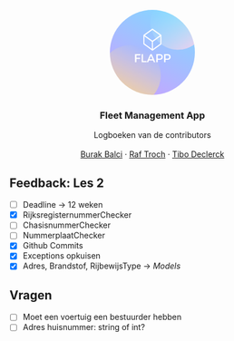 <!-- # Project_Flapp
### Fleet Management App -->
<!-- <img src="FLAPP.png" border=1px alt="Flapp" width="100"/> -->
<!-- PROJECT LOGO -->
<br />
<div align="center">
    <img src="FLAPP.png" alt="Logo" width="150" height="150" style="border-radius:50%;">

  <h3 align="center">Fleet Management App</h3>

  <p align="center">
    Logboeken van de contributors
    <br />
    <br />
    <a href="./BurakLogboek.md">Burak Balci</a>
    ·
    <a href="./RafLogboek.md">Raf Troch</a>
    ·
    <a href="./TiboLogboek.md">Tibo Declerck</a>
  </p>
</div>

<!-- Feedback -->
<!-- [ ] Empty [x] Full -->

## Feedback: Les 2

- [ ] Deadline -> 12 weken
- [x] RijksregisternummerChecker
- [ ] ChasisnummerChecker
- [ ] NummerplaatChecker
- [x] Github Commits
- [x] Exceptions opkuisen
- [x] Adres, Brandstof, RijbewijsType -> _Models_

<!-- Vragen -->
<!-- [ ] Empty [x] Full -->

## Vragen

- [ ] Moet een voertuig een bestuurder hebben
- [ ] Adres huisnummer: string of int?
